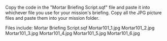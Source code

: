 Copy the code in the "Mortar Briefing Script.sqf" file and paste it into whichever file you use for your mission's briefing.
Copy all the JPG picture files and paste them into your mission folder. 

Files include: 
Mortar Briefing Script.sqf
Mortar101_1.jpg
Mortar101_2.jpg
Mortar101_3.jpg
Mortar101_4.jpg
Mortar101_5.jpg
Mortar101_6.jpg
